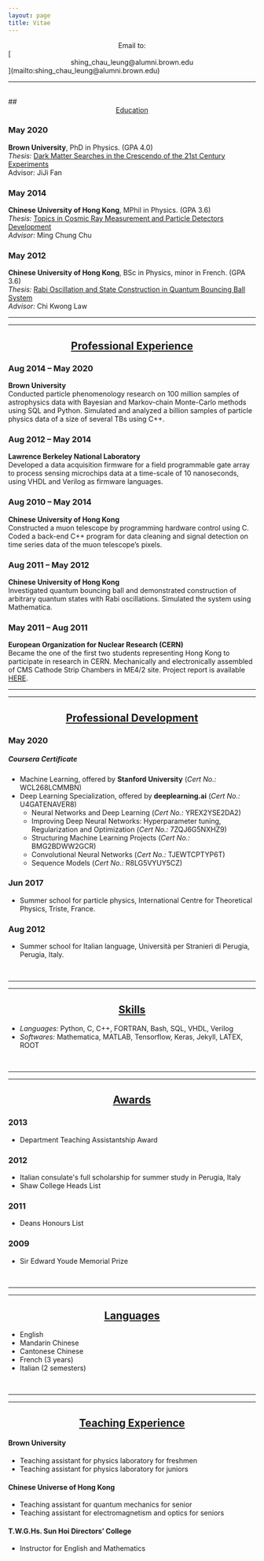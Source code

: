 ```yaml
---
layout: page
title: Vitae
---
```

<center>Email to:</center>
[<center>shing_chau_leung@alumni.brown.edu</center>](mailto:shing_chau_leung@alumni.brown.edu)

<hr><br>
## <center><u> Education </u></center>

### May 2020

<b>Brown University</b>, PhD in Physics.  (GPA 4.0) <br>
<i>Thesis:</i> [Dark Matter Searches in the Crescendo of the 21st Century Experiments](../assets/PhDThesis.pdf) <br>
Advisor: JiJi Fan

### May 2014
<b>Chinese University of Hong Kong</b>, MPhil in Physics. (GPA 3.6) <br>
<i>Thesis:</i> [Topics in Cosmic Ray Measurement and Particle Detectors Development](../assets/MasterThesis.pdf) <br>
<i>Advisor:</i> Ming Chung Chu

### May 2012
<b>Chinese University of Hong Kong</b>, BSc in Physics, minor in French. (GPA 3.6) <br>
<i>Thesis:</i> [Rabi Oscillation and State Construction in Quantum Bouncing Ball System](../assets/SeniorThesis.pdf) <br>
<i>Advisor:</i> Chi Kwong Law
<br>
<hr><hr>


## <center><u> Professional Experience </u></center>

### Aug 2014 – May 2020
<b>Brown University</b> <br>
Conducted particle phenomenology research on 100 million samples of astrophysics data with Bayesian 
and Markov-chain Monte-Carlo methods using SQL and Python. Simulated and analyzed a billion samples 
of particle physics data of a size of several TBs using C++.

### Aug 2012 – May 2014 
<b>Lawrence Berkeley National Laboratory</b> <br>
Developed a data acquisition firmware for a field programmable gate array to process sensing microchips 
data at a time-scale of 10 nanoseconds, using VHDL and Verilog as firmware languages.

### Aug 2010 – May 2014 
<b>Chinese University of Hong Kong</b> <br>
Constructed a muon telescope by programming hardware control using C. Coded a back-end C++ program for 
data cleaning and signal detection on time series data of the muon telescope’s pixels.

### Aug 2011 – May 2012
<b>Chinese University of Hong Kong</b> <br>
Investigated quantum bouncing ball and demonstrated construction of arbitrary quantum states with Rabi oscillations.
Simulated the system using Mathematica.

### May 2011 – Aug 2011
<b>European Organization for Nuclear Research (CERN)</b> <br>
Became the one of the first two students representing Hong Kong to participate in research in CERN. 
Mechanically and electronically assembled of CMS Cathode Strip Chambers in ME4/2 site.
Project report is available [HERE](../assets/CERNThesis.pdf).
<br>
<hr><hr>


## <center><u> Professional Development </u></center>
### May 2020
##### Coursera Certificate
* Machine Learning, offered by <b>Stanford University</b>   (<i>Cert No.:</i> WCL268LCMMBN)
* Deep Learning Specialization, offered by <b>deeplearning.ai</b>   (<i>Cert No.:</i> U4GATENAVER8)
  * Neural Networks and Deep Learning   (<i>Cert No.:</i> YREX2YSE2DA2)
  * Improving Deep Neural Networks: Hyperparameter tuning, Regularization and Optimization (<i>Cert No.:</i> 7ZQJ6G5NXHZ9)
  * Structuring Machine Learning Projects   (<i>Cert No.:</i> BMG2BDWW2GCR)
  * Convolutional Neural Networks   (<i>Cert No.:</i> TJEWTCPTYP6T)
  * Sequence Models   (<i>Cert No.:</i> R8LG5VYUY5CZ)
  
### Jun 2017
* Summer school for particle physics, International Centre for Theoretical Physics, Triste, France.

### Aug 2012
* Summer school for Italian language, Università per Stranieri di Perugia, Perugia, Italy.
<br>
<hr><hr>

## <center><u> Skills </u></center>
* <i>Languages:</i> Python, C, C++, FORTRAN, Bash, SQL, VHDL, Verilog
* <i>Softwares:</i> Mathematica, MATLAB, Tensorflow, Keras, Jekyll, LATEX, ROOT
<br>
<hr><hr>

## <center><u> Awards </u></center>
### 2013
* Department Teaching Assistantship Award

### 2012
* Italian consulate's full scholarship for summer study in Perugia, Italy
* Shaw College Heads List 

### 2011
* Deans Honours List

### 2009
* Sir Edward Youde Memorial Prize
<br>
<hr><hr>

## <center><u> Languages </u></center>
* English
* Mandarin Chinese
* Cantonese Chinese 
* French (3 years)
* Italian (2 semesters)
<br>
<hr><hr>

## <center><u> Teaching Experience </u></center>
#### <b> Brown University </b>
* Teaching assistant for physics laboratory for freshmen
* Teaching assistant for physics laboratory for juniors

#### <b> Chinese Universe of Hong Kong </b>
* Teaching assistant for quantum mechanics for senior
* Teaching assistant for electromagnetism and optics for seniors

#### <b> T.W.G.Hs. Sun Hoi Directors’ College </b>
* Instructor for English and Mathematics





